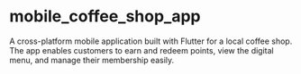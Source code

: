 # mobile_coffee_shop_app
A cross-platform mobile application built with Flutter for a local coffee shop. The app enables customers to earn and redeem points, view the digital menu, and manage their membership easily.
